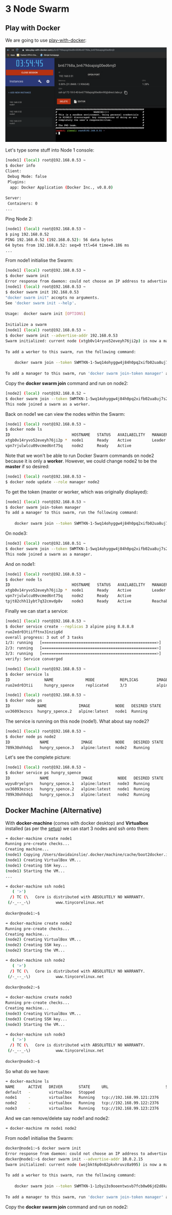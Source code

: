 # 3 Node Swarm

## Play with Docker

We are going to use [play-with-docker](https://labs.play-with-docker.com/):

![Play with docker init](../images/play-with-docker-init.png)

Let's type some stuff into Node 1 console:

```bash
[node1] (local) root@192.168.0.53 ~
$ docker info
Client:
 Debug Mode: false
 Plugins:
  app: Docker Application (Docker Inc., v0.8.0)

Server:
 Containers: 0
...
```

Ping Node 2:

```bash
[node1] (local) root@192.168.0.53 ~
$ ping 192.168.0.52
PING 192.168.0.52 (192.168.0.52): 56 data bytes
64 bytes from 192.168.0.52: seq=0 ttl=64 time=0.186 ms
...
```

From node1 initialise the Swarm:

```bash
[node1] (local) root@192.168.0.53 ~
$ docker swarm init
Error response from daemon: could not choose an IP address to advertise since this system has multiple addresses on different interfaces (192.168.0.53 on eth0 and 172.18.0.17 on eth1) - specify one with --advertise-addr
[node1] (local) root@192.168.0.53 ~
$ docker swarm init 192.168.0.53
"docker swarm init" accepts no arguments.
See 'docker swarm init --help'.

Usage:  docker swarm init [OPTIONS]

Initialize a swarm
[node1] (local) root@192.168.0.53 ~
$ docker swarm init --advertise-addr 192.168.0.53
Swarm initialized: current node (xtgb0v14ryvo52eveyh76ji2p) is now a manager.

To add a worker to this swarm, run the following command:

    docker swarm join --token SWMTKN-1-5wq14ohyggw4j84h0pq2xifb02ua8uj7s2mfb1pj8juhc8z4g8-czlus9pj947f6quwjifgowbkh 192.168.0.53:2377

To add a manager to this swarm, run 'docker swarm join-token manager' and follow the instructions.
```

Copy the **docker swarm join** command and run on node2:

```bash
[node2] (local) root@192.168.0.52 ~
$ docker swarm join --token SWMTKN-1-5wq14ohyggw4j84h0pq2xifb02ua8uj7s2mfb1pj8juhc8z4g8-czlus9pj947f6quwjifgowbkh 192.168.0.53:2377
This node joined a swarm as a worker.
```

Back on node1 we can view the nodes within the Swarm:

```bash
[node1] (local) root@192.168.0.53 ~
$ docker node ls
ID                           HOSTNAME   STATUS   AVAILABILITY   MANAGER STATUS   ENGINE VERSION
xtgb0v14ryvo52eveyh76ji2p *  node1      Ready    Active         Leader           19.03.4
vpn7rjulwlcu09vcmed6nt75q    node2      Ready    Active                          19.03.4
```

Note that we won't be able to run Docker Swarm commands on node2 because it is only a **worker**. However, we could change node2 to be the **master** if so desired:

```bash
[node1] (local) root@192.168.0.53 ~
$ docker node update --role manager node2
```

To get the token (master or worker, which was originally displayed):

```bash
[node1] (local) root@192.168.0.53 ~
$ docker swarm join-token manager
To add a manager to this swarm, run the following command:

    docker swarm join --token SWMTKN-1-5wq14ohyggw4j84h0pq2xifb02ua8uj7s2mfb1pj8juhc8z4g8-4j72xof8peoysckncijgrb01f 192.168.0.53:2377
```

On node3:

```bash
[node3] (local) root@192.168.0.51 ~
$ docker swarm join --token SWMTKN-1-5wq14ohyggw4j84h0pq2xifb02ua8uj7s2mfb1pj8juhc8z4g8-4j72xof8peoysckncijgrb01f 192.168.0.53:2377
This node joined a swarm as a manager.
```

And on node1:

```bash
[node1] (local) root@192.168.0.53 ~
$ docker node ls
ID                           HOSTNAME   STATUS   AVAILABILITY   MANAGER STATUS   ENGINE VERSION
xtgb0v14ryvo52eveyh76ji2p *  node1      Ready    Active         Leader           19.03.4
vpn7rjulwlcu09vcmed6nt75q    node2      Ready    Active                          19.03.4
tpjt82chh11ybt7q32cmvdp8v    node3      Ready    Active         Reachable        19.03.4
```

Finally we can start a service:

```bash
[node1] (local) root@192.168.0.53 ~
$ docker service create --replicas 3 alpine ping 8.8.8.8
ruo2edr03tiifftnx31nzig6d
overall progress: 3 out of 3 tasks 
1/3: running   [==================================================>] 
2/3: running   [==================================================>] 
3/3: running   [==================================================>] 
verify: Service converged
```

```bash
[node1] (local) root@192.168.0.53 ~
$ docker service ls
ID               NAME              MODE           REPLICAS        IMAGE               PORTS
ruo2edr03tii     hungry_spence     replicated     3/3             alpine:latest
```

```bash
[node1] (local) root@192.168.0.53 ~
$ docker node ps
ID            NAME              IMAGE           NODE   DESIRED STATE   CURRENT STATE
uv36093ezscs  hungry_spence.2   alpine:latest   node1  Running         Running 2 minutes ago
```

The service is running on this node (node1). What about say node2?

```bash
[node1] (local) root@192.168.0.53 ~
$ docker node ps node2
ID             NAME              IMAGE          NODE    DESIRED STATE   CURRENT STATE
789k30ohhdq1   hungry_spence.3   alpine:latest  node2   Running         Running 4 minutes ago
```

Let's see the complete picture:

```bash
[node1] (local) root@192.168.0.53 ~
$ docker service ps hungry_spence
ID             NAME              IMAGE           NODE   DESIRED STATE   CURRENT STATE           ERROR               PORTS
wyyu8ryelgrn   hungry_spence.1   alpine:latest   node3  Running         Running 6 minutes ago                       
uv36093ezscs   hungry_spence.2   alpine:latest   node1  Running         Running 6 minutes ago                       
789k30ohhdq1   hungry_spence.3   alpine:latest   node2  Running         Running 6 minutes ago
```

## Docker Machine (Alternative)

With **docker-machine** (comes with docker desktop) and **Virtualbox** installed (as per the [setup](../../../docs/setup.md)) we can start 3 nodes and ssh onto them:

```bash
➜ docker-machine create node1
Running pre-create checks...
Creating machine...
(node1) Copying /Users/davidainslie/.docker/machine/cache/boot2docker.iso to /Users/davidainslie/.docker/machine/machines/node1/boot2docker.iso...
(node1) Creating VirtualBox VM...
(node1) Creating SSH key...
(node1) Starting the VM...
...
```

```bash
➜ docker-machine ssh node1
   ( '>')
  /) TC (\   Core is distributed with ABSOLUTELY NO WARRANTY.
 (/-_--_-\)           www.tinycorelinux.net

docker@node1:~$
```

```bash
➜ docker-machine create node2
Running pre-create checks...
Creating machine...
(node2) Creating VirtualBox VM...
(node2) Creating SSH key...
(node2) Starting the VM...
```

```bash
➜ docker-machine ssh node2
   ( '>')
  /) TC (\   Core is distributed with ABSOLUTELY NO WARRANTY.
 (/-_--_-\)           www.tinycorelinux.net

docker@node2:~$
```

```bash
➜ docker-machine create node3
Running pre-create checks...
Creating machine...
(node3) Creating VirtualBox VM...
(node3) Creating SSH key...
(node3) Starting the VM...
```

```bash
➜ docker-machine ssh node3
   ( '>')
  /) TC (\   Core is distributed with ABSOLUTELY NO WARRANTY.
 (/-_--_-\)           www.tinycorelinux.net

docker@node3:~$
```

So what do we have:

```bash
➜ docker-machine ls
NAME      ACTIVE   DRIVER       STATE     URL                         SWARM   DOCKER     ERRORS
default   -        virtualbox   Stopped                                       Unknown
node1     -        virtualbox   Running   tcp://192.168.99.121:2376           v19.03.4
node2     -        virtualbox   Running   tcp://192.168.99.122:2376           v19.03.4
node3     -        virtualbox   Running   tcp://192.168.99.123:2376           v19.03.4
```

And we can remove/delete say node1 and node2:

```bash
➜ docker-machine rm node1 node2
```

From node1 initialise the Swarm:

```bash
docker@node1:~$ docker swarm init
Error response from daemon: could not choose an IP address to advertise since this system has multiple addresses on different interfaces (10.0.2.15 on eth0 and 192.168.99.121 on eth1) - specify one with --advertise-addr
docker@node1:~$ docker swarm init --advertise-addr 10.0.2.15
Swarm initialized: current node (wojbkt6p0n82pkxhruvz8a995) is now a manager.

To add a worker to this swarm, run the following command:

    docker swarm join --token SWMTKN-1-1zbyi3s9ooentwsvb7fcb0w06jd2d8kazrahi3na8e32uim6h7-49418mmpewfnesp0adcuilh3l 10.0.2.15:2377

To add a manager to this swarm, run 'docker swarm join-token manager' and follow the instructions.
```

Copy the **docker swarm join** command and run on node2:

```bash

```

